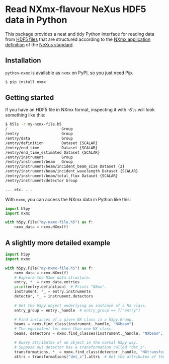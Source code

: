 # Read NXmx-flavour NeXus HDF5 data in Python

This package provides a neat and tidy Python interface for reading data from [HDF5 files](https://www.hdfgroup.org/solutions/hdf5/) that are structured according to the [NXmx application definition](https://manual.nexusformat.org/classes/applications/NXmx.html) of the [NeXus standard](https://www.nexusformat.org/).

## Installation
`python-nxmx` is available as `nxmx` on PyPI, so you just need Pip.
```Bash
$ pip install nxmx
```

## Getting started

If you have an HDF5 file in NXmx format, inspecting it with `h5ls` will look something like this:
```Bash
$ h5ls -r my-nxmx-file.h5 
/                        Group
/entry                   Group
/entry/data              Group
/entry/definition        Dataset {SCALAR}
/entry/end_time          Dataset {SCALAR}
/entry/end_time_estimated Dataset {SCALAR}
/entry/instrument        Group
/entry/instrument/beam   Group
/entry/instrument/beam/incident_beam_size Dataset {2}
/entry/instrument/beam/incident_wavelength Dataset {SCALAR}
/entry/instrument/beam/total_flux Dataset {SCALAR}
/entry/instrument/detector Group

... etc. ...
```
With `nxmx`, you can access the NXmx data in Python like this:
```Python
import h5py
import nxmx

with h5py.File("my-nxmx-file.h5") as f:
    nxmx_data = nxmx.NXmx(f)
```

## A slightly more detailed example
```Python
import h5py
import nxmx

with h5py.File("my-nxmx-file.h5") as f:
    nxmx_data = nxmx.NXmx(f)
    # Explore the NXmx data structure.
    entry, *_ = nxmx_data.entries
    print(entry.definition)  # Prints "NXmx".
    instrument, *_ = entry.instruments
    detector, *_ = instrument.detectors
    
    # Get the h5py object underlying an instance of a NX class.
    entry_group = entry._handle  # entry_group == f["entry"]

    # Find instances of a given NX class in a h5py.Group.
    beams = nxmx.find_class(instrument._handle, "NXbeam")
    # The equivalent for more than one NX class.
    beams, detectors = nxmx.find_classes(instrument._handle, "NXbeam", "NXdetector")

    # Query attributes of an object in the normal h5py way.
    # Suppose out detector has a transformation called "det_z".
    transformations, *_ = nxmx.find_class(detector._handle, "NXtransformations")
    attrs = transformations["det_z"].attrs  # Get the attributes of the "det_z" dataset.
```
